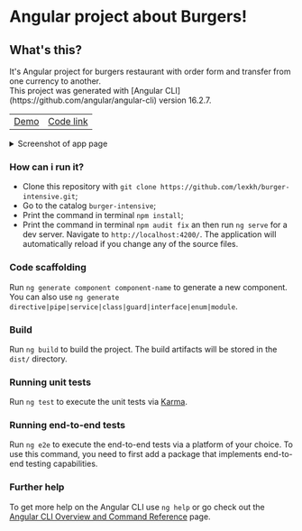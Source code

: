 <h1>Angular project about <strong>Burgers!</strong></h1>
<h2>What's this?</h2>
<p>It's Angular project for burgers restaurant with order form and transfer from one currency to another. 
<br>This project was generated with [Angular CLI](https://github.com/angular/angular-cli) version 16.2.7.</p>
<table>
<tr>
<td><a href="https://lexkh.github.io/burgers/">Demo</a></td><td><a href="https://github.com/lexkh/burger-intensive">Code link</a></td>
</tr>
</table>
<details>
<summary>Screenshot of app page</summary><img src="https://github.com/lexkh/burgers/assets/100075440/d0ca8fff-a424-4f65-b404-6025e1578e00"></details>

### How can i run it?
- Clone this repository with `git clone https://github.com/lexkh/burger-intensive.git`;<br>
- Go to the catalog `burger-intensive`;<br>
- Print the command in terminal `npm install`; <br>
- Print the command in terminal `npm audit fix` an then run `ng serve` for a dev server. Navigate to `http://localhost:4200/`. The application will automatically reload if you change any of the source files.

### Code scaffolding

Run `ng generate component component-name` to generate a new component. You can also use `ng generate directive|pipe|service|class|guard|interface|enum|module`.

### Build

Run `ng build` to build the project. The build artifacts will be stored in the `dist/` directory.

### Running unit tests

Run `ng test` to execute the unit tests via [Karma](https://karma-runner.github.io).

### Running end-to-end tests

Run `ng e2e` to execute the end-to-end tests via a platform of your choice. To use this command, you need to first add a package that implements end-to-end testing capabilities.

### Further help

To get more help on the Angular CLI use `ng help` or go check out the [Angular CLI Overview and Command Reference](https://angular.io/cli) page.
